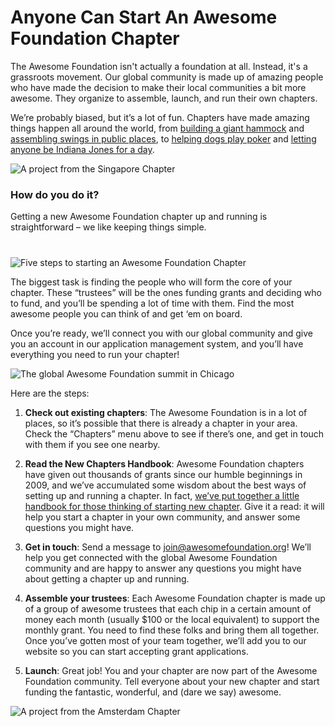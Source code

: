 # Anyone Can Start An Awesome Foundation Chapter

The Awesome Foundation isn't actually a foundation at all. Instead, it's a grassroots movement. Our global community is made up of amazing people who have made the decision to make their local communities a bit more awesome. They organize to assemble, launch, and run their own chapters.

We’re probably biased, but it’s a lot of fun. Chapters have made amazing things happen all around the world, from [building a giant hammock](https://www.awesomefoundation.org/en/projects/188-the-big-hammock) and [assembling swings in public places](https://www.awesomefoundation.org/en/projects/2598-swings), to [helping dogs play poker](https://www.awesomefoundation.org/en/projects/50233-dogs-playing-poker-live) and [letting anyone be Indiana Jones for a day](https://www.awesomefoundation.org/en/projects/5071-indiana-jones-and-the-alley-of-doom).

<div class="image-holder">
  <img src="/images/start-a-chapter-0.jpg" alt="A project from the Singapore Chapter">
</div>

### How do you do it?

Getting a new Awesome Foundation chapter up and running is straightforward – we like keeping things simple.

<div class="image-holder" style="margin-top: 40px">
  <img src="/images/new-chapter-steps.png" alt="Five steps to starting an Awesome Foundation Chapter">
</div>

The biggest task is finding the people who will form the core of your chapter. These “trustees” will be the ones funding grants and deciding who to fund, and you’ll be spending a lot of time with them. Find the most awesome people you can think of and get ‘em on board.

Once you’re ready, we’ll connect you with our global community and give you an account in our application management system, and you’ll have everything you need to run your chapter!

<div class="image-holder">
  <img src="/images/start-a-chapter-1.jpg" alt="The global Awesome Foundation summit in Chicago">
</div>

Here are the steps:

1. **Check out existing chapters**: The Awesome Foundation is in a lot of places, so it’s possible that there is already a chapter in your area. Check the “Chapters” menu above to see if there’s one, and get in touch with them if you see one nearby.

2. **Read the New Chapters Handbook**: Awesome Foundation chapters have given out thousands of grants since our humble beginnings in 2009, and we’ve accumulated some wisdom about the best ways of setting up and running a chapter. In fact, [we’ve put together a little handbook for those thinking of starting new chapter](http://wiki.awesomestudies.org/images/9/92/Awesome_Foundation_New_Chapter_Handbook.pdf). Give it a read: it will help you start a chapter in your own community, and answer some questions you might have.

3. **Get in touch**: Send a message to [join@awesomefoundation.org](mailto:join@awesomefoundation.org)! We’ll help you get connected with the global Awesome Foundation community and are happy to answer any questions you might have about getting a chapter up and running.

4. **Assemble your trustees**: Each Awesome Foundation chapter is made up of a group of awesome trustees that each chip in a certain amount of money each month (usually $100 or the local equivalent) to support the monthly grant. You need to find these folks and bring them all together. Once you’ve gotten most of your team together, we’ll add you to our website so you can start accepting grant applications.

5. **Launch**: Great job! You and your chapter are now part of the Awesome Foundation community. Tell everyone about your new chapter and start funding the fantastic, wonderful, and (dare we say) awesome.

<div class="image-holder">
  <img src="/images/start-a-chapter-2.jpg" alt="A project from the Amsterdam Chapter">
</div>
